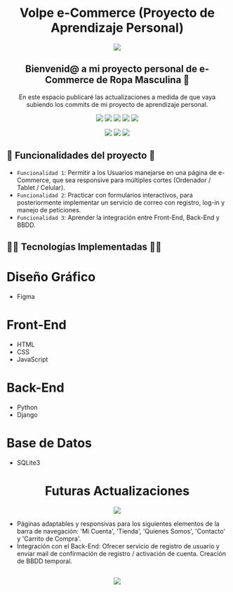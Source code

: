 <h1 align="center"> Volpe e-Commerce (Proyecto de Aprendizaje Personal) </h1>

<p align="center">
  <img src="https://user-images.githubusercontent.com/88260127/221085799-f7ea5d60-ae52-4220-81d9-4e90dbdf98c0.png">
</p>

  <h2 align="center">Bienvenid@ a mi proyecto personal de e-Commerce de Ropa Masculina 🧐</h2>
  <p align="center">En este espacio publicaré las actualizaciones a medida de que vaya subiendo los commits de mi proyecto de aprendizaje personal.</p>

  <p align="center">
   <img src="https://img.shields.io/badge/TIPO-Proyecto_Personal-green">
   <img src="https://img.shields.io/badge/TECNOLOGÍA-HTML-orange">
   <img src="https://img.shields.io/badge/TECNOLOGÍA-CSS-blue">
   <img src="https://img.shields.io/badge/TECNOLOGÍA-JavaScript-yellow">
   <img src="https://img.shields.io/badge/ESTADO-En_Desarrollo-brightgreen">
   </p>
   
  <p align="center">
   <img src="https://img.shields.io/badge/TECNOLOGÍA-Python-FFD43B">
   <img src="https://img.shields.io/badge/TECNOLOGÍA-Django-092E20">
  <img src="https://img.shields.io/badge/TECNOLOGÍA-SQLite-008080">
  </p>
   
 ## :hammer: Funcionalidades del proyecto :hammer:

- `Funcionalidad 1`: Permitir a los Usuarios manejarse en una página de e-Commerce, que sea responsive para múltiples cortes (Ordenador / Tablet / Celular). 
- `Funcionalidad 2`: Practicar con formularios interactivos, para posteriormente implementar un servicio de correo con registro, log-in y manejo de peticiones.
- `Funcionalidad 3`: Aprender la integración entre Front-End, Back-End y BBDD.

## 👨‍💻 Tecnologías Implementadas 👨‍💻
# Diseño Gráfico
- Figma

# Front-End
- HTML
- CSS
- JavaScript

# Back-End
- Python
- Django

# Base de Datos
- SQLite3


<h1 align="center"> Futuras Actualizaciones</h1>

<p align="center">
  <img src="https://user-images.githubusercontent.com/88260127/221085823-84245819-298f-493b-9ad1-38cd96c019bb.png">
</p>

- Páginas adaptables y responsivas para los siguientes elementos de la barra de navegación: 'Mi Cuenta', 'Tienda', 'Quienes Somos', 'Contacto' y 'Carrito de Compra'.
- Integración con el Back-End: Ofrecer servicio de registro de usuario y enviar mail de confirmación de registro / activación de cuenta. Creación de BBDD temporal.

##
<p align="center">
  <img src="https://user-images.githubusercontent.com/88260127/221089864-2071f7ff-82ea-48a8-a85c-3f28f9a42eb6.png">
</p>



